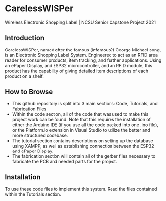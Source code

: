 # CarelessWISPer 
Wireless Electronic Shopping Label | 
NCSU Senior Capstone Project 2021

## Introduction
CarelessWISPer, named after the famous (infamous?) George Michael song, is an Electronic Shopping Label System. Engineered
to act as an RFID area reader for consumer products, item tracking, and further applications. Using an ePaper Display, and ESP32 microcontroller, and an RFID module, this product has the capability of giving detailed item descriptions of each product on a shelf. 

## How to Browse

- This github repository is split into 3 main sections: Code, Tutorials, and Fabrication Files
- Within the code section, all of the code that was used to make this project work can be found. Note that this requires the installation of either the Arduino IDE (if you use all the code packed into one .ino file), or the Platform.io extension in Visual Studio to utilize the better and more structured codebase.
- The tutorial section contains descriptions on setting up the database using XAMPP, as well as establishing connection between the ESP32 and ePaper Display. 
- The fabrication section will contain all of the gerber files necessary to fabricate the PCB and needed parts for the project. 

## Installation
To use these code files to implement this system. Read the files contained within the Tutorials section. 
